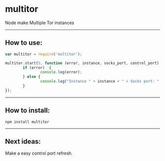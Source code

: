 # multitor
Node make Multiple Tor instances

----
## How to use:

```javascript
var multitor = require('multitor');

multitor.start(5, function (error, instance, socks_port, control_port) {
        if (error)  {
                console.log(error);
        } else {
                console.log("Instance " + instance + " > Socks port: " + socks_port + "; Control port: " + control_port);
        }
});

```

----
## How to install:
```
npm install multitor
```

----

## Next ideas:
Make a easy control port refresh.
